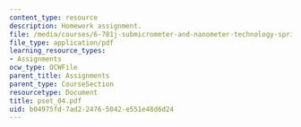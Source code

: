 ```yaml
---
content_type: resource
description: Homework assignment.
file: /media/courses/6-781j-submicrometer-and-nanometer-technology-spring-2006/b04975fd7ad224765042e551e48d6d24_pset_04.pdf
file_type: application/pdf
learning_resource_types:
- Assignments
ocw_type: OCWFile
parent_title: Assignments
parent_type: CourseSection
resourcetype: Document
title: pset_04.pdf
uid: b04975fd-7ad2-2476-5042-e551e48d6d24
---
```

